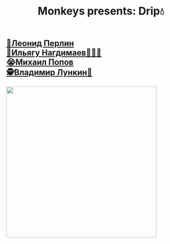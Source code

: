 <h1 align="center">Monkeys presents: <b>Drip💧</b></h1>
<h2>
<br><a href="https://github.com/perlinleo">🥵Леонид Перлин</a>
<br><a href="https://github.com/Ilyagu">🐒Ильягу Нагдимаев🙈🙉🙊</a>
<br><a href="https://github.com/4Marvin2">😭Михаил Попов</a>
<br><a href="https://github.com/VladimirLunkin">🕵️Владимир Лункин🧙</a>
</h2>
<img src="https://sun9-80.userapi.com/impg/uU-hpJIAbEmjzJh1xTK2jC73IBlgtD0Dzxk_Uw/kUoqFCTbj0Y.jpg?size=810x1080&quality=96&sign=55fb365d46067603868014d79f4f8a25&type=album" width="400px">
